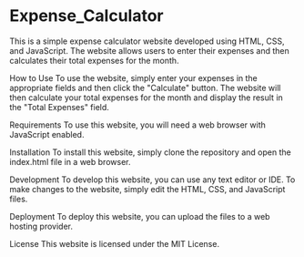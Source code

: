 # Expense_Calculator
This is a simple expense calculator website developed using HTML, CSS, and JavaScript. The website allows users to enter their expenses and then calculates their total expenses for the month.

How to Use
To use the website, simply enter your expenses in the appropriate fields and then click the "Calculate" button. The website will then calculate your total expenses for the month and display the result in the "Total Expenses" field.

Requirements
To use this website, you will need a web browser with JavaScript enabled.

Installation
To install this website, simply clone the repository and open the index.html file in a web browser.

Development
To develop this website, you can use any text editor or IDE. To make changes to the website, simply edit the HTML, CSS, and JavaScript files.

Deployment
To deploy this website, you can upload the files to a web hosting provider.

License
This website is licensed under the MIT License.
